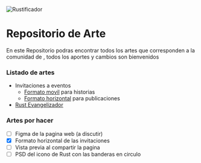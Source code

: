 ![Rustificador](https://github.com/RustLangES/arte-rustlang-es/assets/56278796/d18bbef5-4d25-4869-a966-e891f4b1f400)

# Repositorio de Arte
En este Repositorio podras encontrar todos los artes que corresponden a la comunidad de [](https://rustlanges.github.io), todos los aportes y cambios son bienvenidos

### Listado de artes
- Invitaciones a eventos
    - [Formato movil](./invitaciones/README.md) para historias
    - [Formato horizontal](./invitaciones/README.md) para publicaciones
- [Rust Evangelizador](./evangelizador/README.md)

### Artes por hacer
- [ ] Figma de la pagina web (a discutir)
- [x] Formato horizontal de las invitaciones
- [ ] Vista previa al compartir la pagina
- [ ] PSD del icono de Rust con las banderas en circulo
